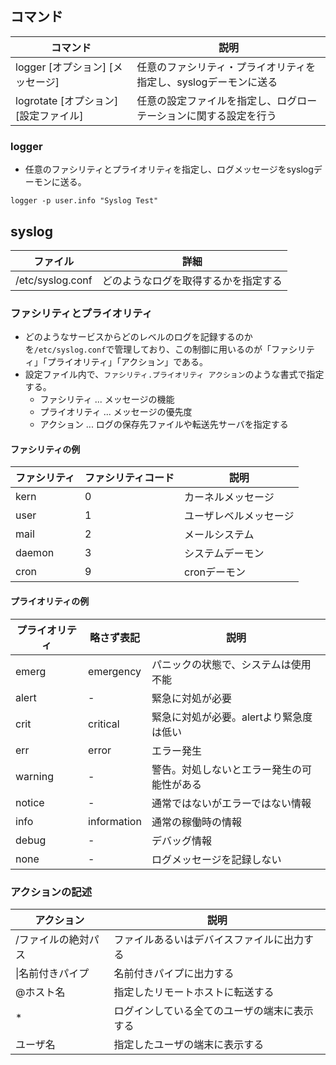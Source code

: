 ## コマンド

|コマンド|説明|
|-|-|
|logger [オプション] [メッセージ]|任意のファシリティ・プライオリティを指定し、syslogデーモンに送る|
|logrotate [オプション] [設定ファイル]|任意の設定ファイルを指定し、ログローテーションに関する設定を行う|

### logger

- 任意のファシリティとプライオリティを指定し、ログメッセージをsyslogデーモンに送る。

`logger -p user.info "Syslog Test"`

## syslog

|ファイル|詳細|
|-|-|
|/etc/syslog.conf|どのようなログを取得するかを指定する|

### ファシリティとプライオリティ

- どのようなサービスからどのレベルのログを記録するのかを`/etc/syslog.conf`で管理しており、この制御に用いるのが「ファシリティ」「プライオリティ」「アクション」である。
- 設定ファイル内で、`ファシリティ.プライオリティ アクション`のような書式で指定する。
  - ファシリティ ... メッセージの機能
  - プライオリティ ... メッセージの優先度
  - アクション ... ログの保存先ファイルや転送先サーバを指定する

#### ファシリティの例

|ファシリティ|ファシリティコード|説明|
|-|-|-|
|kern|0|カーネルメッセージ
|user|1|ユーザレベルメッセージ|
|mail|2|メールシステム|
|daemon|3|システムデーモン|
|cron|9|cronデーモン|

#### プライオリティの例

|プライオリティ|略さず表記|説明|
|-|-|-|
|emerg|emergency|パニックの状態で、システムは使用不能|
|alert|-|緊急に対処が必要|
|crit|critical|緊急に対処が必要。alertより緊急度は低い|
|err|error|エラー発生|
|warning|-|警告。対処しないとエラー発生の可能性がある|
|notice|-|通常ではないがエラーではない情報|
|info|information|通常の稼働時の情報|
|debug|-|デバッグ情報|
|none|-|ログメッセージを記録しない|

### アクションの記述

|アクション|説明|
|-|-|
|/ファイルの絶対パス|ファイルあるいはデバイスファイルに出力する|
|\|名前付きパイプ|名前付きパイプに出力する|
|@ホスト名|指定したリモートホストに転送する|
|*|ログインしている全てのユーザの端末に表示する|
|ユーザ名|指定したユーザの端末に表示する|
